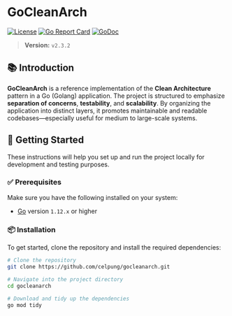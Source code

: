 # GoCleanArch

[![License](https://img.shields.io/badge/license-MIT-blue.svg)](LICENSE)
[![Go Report Card](https://goreportcard.com/badge/github.com/celpung/gocleanarch)](https://goreportcard.com/report/github.com/celpung/gocleanarch)
[![GoDoc](https://godoc.org/github.com/celpung/gocleanarch?status.svg)](https://godoc.org/github.com/celpung/gocleanarch)

> **Version:** `v2.3.2`

## 📚 Introduction

**GoCleanArch** is a reference implementation of the **Clean Architecture** pattern in a Go (Golang) application. The project is structured to emphasize **separation of concerns**, **testability**, and **scalability**. By organizing the application into distinct layers, it promotes maintainable and readable codebases—especially useful for medium to large-scale systems.

## 🚀 Getting Started

These instructions will help you set up and run the project locally for development and testing purposes.

### ✅ Prerequisites

Make sure you have the following installed on your system:

- [Go](https://golang.org/dl/) version `1.12.x` or higher

### 📦 Installation

To get started, clone the repository and install the required dependencies:

```bash
# Clone the repository
git clone https://github.com/celpung/gocleanarch.git

# Navigate into the project directory
cd gocleanarch

# Download and tidy up the dependencies
go mod tidy
